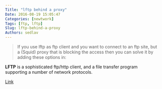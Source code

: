 ```yaml
---
Title: "lftp behind a proxy"
Date: 2016-08-19 15:05:47
Categories: [newtwork]
Tags: [ftp, lftp]
Slug: lftp-behind-a-proxy
Authors: sedlav
---
```


> If you use lftp as ftp client and you want to connect to an ftp site, but a (Squid) proxy that is blocking the access then you can solve it by adding these options in:

**LFTP** is a sophisticated ftp/http client, and a file transfer program supporting a number of network protocols.

[Link](http://www.librebyte.net/en/gnulinux/lftp-behind-a-proxy/)
